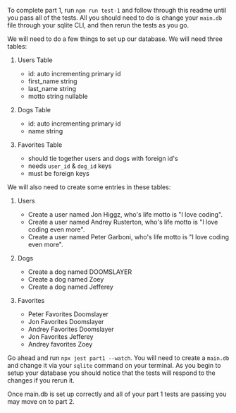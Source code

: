 To complete part 1, run `npm run test-1` and follow through this readme until you pass all of the tests. All you should need to do is change your `main.db` file through your sqlite CLI, and then rerun the tests as you go.

We will need to do a few things to set up our database. We will need three tables:

1. Users Table

   - id: auto incrementing primary id
   - first_name string
   - last_name string
   - motto string nullable

2. Dogs Table

   - id: auto incrementing primary id
   - name string

3. Favorites Table
   - should tie together users and dogs with foreign id's
   - needs `user_id` & `dog_id` keys
   - must be foreign keys

We will also need to create some entries in these tables:

1. Users

   - Create a user named Jon Higgz, who's life motto is "I love coding".
   - Create a user named Andrey Rusterton, who's life motto is "I love coding even more".
   - Create a user named Peter Garboni, who's life motto is "I love coding even more".

2. Dogs
   - Create a dog named DOOMSLAYER
   - Create a dog named Zoey
   - Create a dog named Jefferey

3. Favorites
   - Peter Favorites Doomslayer
   - Jon Favorites Doomslayer
   - Andrey Favorites Doomslayer
   - Jon Favorites Jefferey
   - Andrey favorites Zoey

Go ahead and run `npx jest part1 --watch`. You will need to create a `main.db` and change it via your `sqlite` command on your terminal. As you begin to setup your database you should notice that the tests will respond to the changes if you rerun it.

Once main.db is set up correctly and all of your part 1 tests are passing you may move on to part 2.



